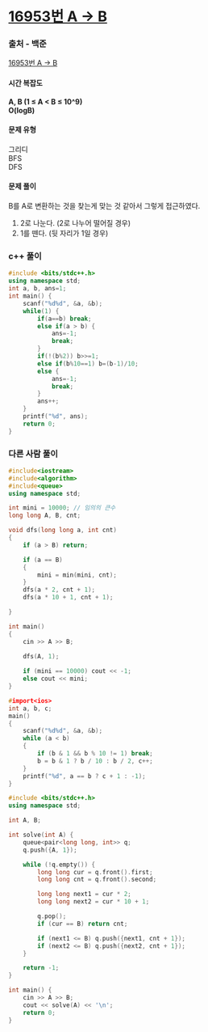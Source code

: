 # [16953번 A → B](https://www.acmicpc.net/problem/16953)

### 출처 - 백준
[16953번 A → B](https://www.acmicpc.net/problem/16953)

#### 시간 복잡도
**A, B (1 ≤ A < B ≤ 10^9)**  
**O(logB)**

#### 문제 유형
그리디  
BFS  
DFS

#### 문제 풀이
B를 A로 변환하는 것을 찾는게 맞는 것 같아서 그렇게 접근하였다.  

1. 2로 나눈다. (2로 나누어 떨어질 경우)
2. 1를 뗀다. (뒷 자리가 1일 경우)


### c++ 풀이
```c++
#include <bits/stdc++.h>
using namespace std;
int a, b, ans=1;
int main() {
    scanf("%d%d", &a, &b);
    while(1) {
        if(a==b) break;
        else if(a > b) {
            ans=-1;
            break;
        }
        if(!(b%2)) b>>=1;
        else if(b%10==1) b=(b-1)/10;
        else {
            ans=-1;
            break;
        }
        ans++;
    }
    printf("%d", ans);
    return 0;
}
```

### 다른 사람 풀이
```c++
#include<iostream>
#include<algorithm>
#include<queue>
using namespace std;

int mini = 10000; // 임의의 큰수
long long A, B, cnt;

void dfs(long long a, int cnt)
{
    if (a > B) return;

    if (a == B)
    {
        mini = min(mini, cnt);
    }
    dfs(a * 2, cnt + 1);
    dfs(a * 10 + 1, cnt + 1);

}

int main()
{
    cin >> A >> B;

    dfs(A, 1);
    
    if (mini == 10000) cout << -1;
    else cout << mini;
}
```

```c++
#import<ios>
int a, b, c;
main()
{
    scanf("%d%d", &a, &b);
    while (a < b)
    {
        if (b & 1 && b % 10 != 1) break;
        b = b & 1 ? b / 10 : b / 2, c++;
    }
    printf("%d", a == b ? c + 1 : -1);
}
```

```c++
#include <bits/stdc++.h>
using namespace std;

int A, B;

int solve(int A) {
    queue<pair<long long, int>> q; 
    q.push({A, 1});

    while (!q.empty()) {
        long long cur = q.front().first;
        long long cnt = q.front().second;

        long long next1 = cur * 2;
        long long next2 = cur * 10 + 1;

        q.pop();
        if (cur == B) return cnt;

        if (next1 <= B) q.push({next1, cnt + 1});
        if (next2 <= B) q.push({next2, cnt + 1});
    }

    return -1;
}

int main() {
    cin >> A >> B;
    cout << solve(A) << '\n';
    return 0;
}
```